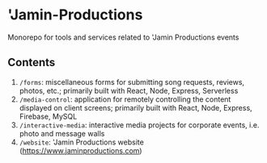 # 'Jamin-Productions

Monorepo for tools and services related to 'Jamin Productions events

## Contents

1. `/forms`: miscellaneous forms for submitting song requests, reviews, photos, etc.; primarily built with React, Node, Express, Serverless
1. `/media-control`: application for remotely controlling the content displayed on client screens; primarily built with React, Node, Express, Firebase, MySQL
1. `/interactive-media`: interactive media projects for corporate events, i.e. photo and message walls
1. `/website`: 'Jamin Productions website (https://www.jaminproductions.com)
